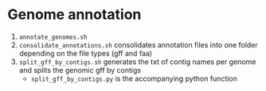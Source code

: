 # Genome annotation

1. `annotate_genomes.sh` 
2. `consolidate_annotations.sh` consolidates annotation files into one folder depending on the file types (gff and faa) 
3. `split_gff_by_contigs.sh` generates the txt of contig names per genome and splits the genomic gff by contigs
    -  `split_gff_by_contigs.py` is the accompanying python function
